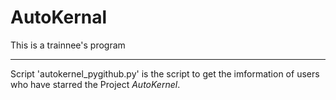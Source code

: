 # AutoKernal
This is a trainnee's program
*** 
Script 'autokernel_pygithub.py' is the script to get the imformation of users who have starred the Project _AutoKernel_.  
